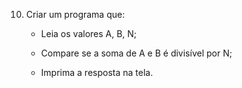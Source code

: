 10)	Criar um programa que:

    - Leia os valores A, B, N;
    
    - Compare se a soma de A e B é divisível por N;
    
    - Imprima a resposta na tela.